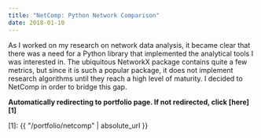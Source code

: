 ```yaml
---
title: "NetComp: Python Network Comparison"
date: 2018-01-10
---
```


As I worked on my research on network data analysis, it became clear that there
was a need for a Python library that implemented the analytical tools I was
interested in. The ubiquitous NetworkX package contains quite a few metrics, but
since it is such a popular package, it does not implement research algorithms
until they reach a high level of maturity. I decided to NetComp in order to
bridge this gap.

**Automatically redirecting to portfolio page. If not redirected, click
  [here][1]**

[1]: {{ "/portfolio/netcomp" | absolute_url }}
  
<script type="text/javascript">
    window.location.href = "{{ "/portfolio/netcomp" | absolute_url }}"
</script>
